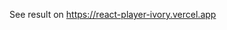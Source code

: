 See result on <a href="https://react-player-ivory.vercel.app" target="_blank">https://react-player-ivory.vercel.app</a>
